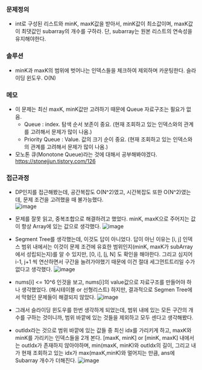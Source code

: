 ### 문제정의
- int로 구성된 리스트와 minK, maxK값을 받아서, minK값이 최소값이며, maxK값이 최댓값인 subarray의 개수를 구하라. 단, subarray는 원본 리스트의 연속성을 유지해야한다. 

### 솔루션
- minK과 maxK의 범위에 벗어나는 인덱스들을 체크하여 제외하며 카운팅한다. 슬라이딩 윈도우. O(N)

### 메모
- 이 문제는 최신 maxK, minK값만 고려하기 때문에 Queue 자료구조는 필요가 없음. 
  - Queue : index. 탐색 순서 보존이 중요. (현재 조회하고 있는 인덱스와의 관계를 고려해서 문제가 많이 나옴.)
  - Priority Queue : Value. 값의 크기 순이 중요. (현재 조회하고 있는 인덱스와의 관계를 고려해서 문제가 많이 나옴.)
- 모노톤 큐(Monotone Queue)라는 것에 대해서 공부해봐야겠다. https://stonejjun.tistory.com/126 

### 접근과정
- DP인지를 접근해봤는데, 공간복잡도 O(N^2)였고, 시간복잡도 또한 O(N^2)였는데, 문제 조건을 고려했을 때 불가능했다.  
![image](https://user-images.githubusercontent.com/16419202/222871369-2139f3b8-dfbd-4c49-a56e-cf9eca4c54db.png)

- 문제를 잘못 읽고, 중복조합으로 해결하려고 했었다. minK, maxK으로 주어지는 값이 항상 Array에 있는 값으로 생각했다. 
![image](https://user-images.githubusercontent.com/16419202/222871380-34d06b54-ddae-491d-8277-4f88930c7aa6.png)

- Segment Tree를 생각했는데, 이것도 답이 아니었다. 답이 아닌 이유는 [i, j] 인덱스 범위 내에서는 이것이 문제 조건에 유효한 범위인지(minK, maxK가 subArray에서 성립되는지)를 알 수 있지만, [0, i], [j, N] 도 확인을 해야한다. 그리고 심지어 i-1, j+1 씩 연산하면서 구간을 늘려가야했기 때문에 이건 절대 세그먼트트리일 수가 없다고 생각했다. 
![image](https://user-images.githubusercontent.com/16419202/222871391-d55ebe87-c24b-4b04-ac0a-6f24e69a3958.png)

- nums[i] <= 10^6 인것을 보고, nums[i]의 value값으로 자료구조를 만들어야 하나 생각했었다. (해시테이블 or 선형리스트) 하지만, 결과적으로 Segmen Tree에서 막혔던 문제들이 해결되지 않았다. 
![image](https://user-images.githubusercontent.com/16419202/222871445-760139a1-4195-4f30-b7b8-bd4f26d43345.png)

- 그래서 슬라이딩 윈도우를 한번 생각하게 되었는데, 범위 내에 있는 모든 구간의 개수를 구하는 것이니까, 범위 바깥에 있는 것들을 제외하고 모두 센다고 생각해봤다. 
- outIdx라는 것으로 범위 바깥에 있는 값들 중 최신 idx를 가리키게 하고, maxK와 minK를 가리키는 인덱스들을 2개 본다. [maxK, minK] or [minK, maxK] 내에서는 outIdx가 존재하지 않아야하며, min(maxK, minK)와 outIdx의 길이, 그리고 내가 현재 조회하고 있는 idx가 max(maxK,minK)와 멀어지는 만큼, ans에 Subarray 개수가 더해진다. 
![image](https://user-images.githubusercontent.com/16419202/222871453-23100225-9917-47be-a490-9e8bbff60a09.png)


